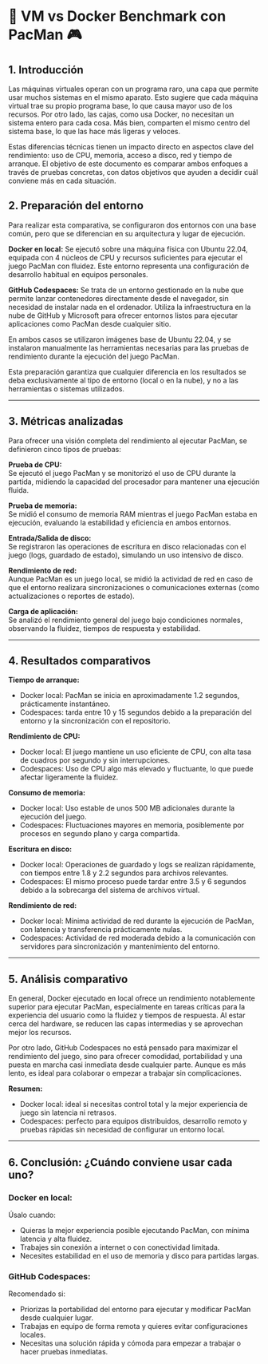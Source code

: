 # 🧪 VM vs Docker Benchmark con PacMan 🎮

## 1. Introducción

Las máquinas virtuales operan con un programa raro, una capa que permite usar muchos sistemas en el mismo aparato. Esto sugiere que cada máquina virtual trae su propio programa base, lo que causa mayor uso de los recursos. Por otro lado, las cajas, como usa Docker, no necesitan un sistema entero para cada cosa. Más bien, comparten el mismo centro del sistema base, lo que las hace más ligeras y veloces.

Estas diferencias técnicas tienen un impacto directo en aspectos clave del rendimiento: uso de CPU, memoria, acceso a disco, red y tiempo de arranque. El objetivo de este documento es comparar ambos enfoques a través de pruebas concretas, con datos objetivos que ayuden a decidir cuál conviene más en cada situación.

## 2. Preparación del entorno

Para realizar esta comparativa, se configuraron dos entornos con una base común, pero que se diferencian en su arquitectura y lugar de ejecución.

**Docker en local:** Se ejecutó sobre una máquina física con Ubuntu 22.04, equipada con 4 núcleos de CPU y recursos suficientes para ejecutar el juego PacMan con fluidez. Este entorno representa una configuración de desarrollo habitual en equipos personales.

**GitHub Codespaces:** Se trata de un entorno gestionado en la nube que permite lanzar contenedores directamente desde el navegador, sin necesidad de instalar nada en el ordenador. Utiliza la infraestructura en la nube de GitHub y Microsoft para ofrecer entornos listos para ejecutar aplicaciones como PacMan desde cualquier sitio.

En ambos casos se utilizaron imágenes base de Ubuntu 22.04, y se instalaron manualmente las herramientas necesarias para las pruebas de rendimiento durante la ejecución del juego PacMan.

Esta preparación garantiza que cualquier diferencia en los resultados se deba exclusivamente al tipo de entorno (local o en la nube), y no a las herramientas o sistemas utilizados.

---

## 3. Métricas analizadas

Para ofrecer una visión completa del rendimiento al ejecutar PacMan, se definieron cinco tipos de pruebas:

**Prueba de CPU:**  
Se ejecutó el juego PacMan y se monitorizó el uso de CPU durante la partida, midiendo la capacidad del procesador para mantener una ejecución fluida.

**Prueba de memoria:**  
Se midió el consumo de memoria RAM mientras el juego PacMan estaba en ejecución, evaluando la estabilidad y eficiencia en ambos entornos.

**Entrada/Salida de disco:**  
Se registraron las operaciones de escritura en disco relacionadas con el juego (logs, guardado de estado), simulando un uso intensivo de disco.

**Rendimiento de red:**  
Aunque PacMan es un juego local, se midió la actividad de red en caso de que el entorno realizara sincronizaciones o comunicaciones externas (como actualizaciones o reportes de estado).

**Carga de aplicación:**  
Se analizó el rendimiento general del juego bajo condiciones normales, observando la fluidez, tiempos de respuesta y estabilidad.

---

## 4. Resultados comparativos

**Tiempo de arranque:**  
- Docker local: PacMan se inicia en aproximadamente 1.2 segundos, prácticamente instantáneo.  
- Codespaces: tarda entre 10 y 15 segundos debido a la preparación del entorno y la sincronización con el repositorio.

**Rendimiento de CPU:**  
- Docker local: El juego mantiene un uso eficiente de CPU, con alta tasa de cuadros por segundo y sin interrupciones.  
- Codespaces: Uso de CPU algo más elevado y fluctuante, lo que puede afectar ligeramente la fluidez.

**Consumo de memoria:**  
- Docker local: Uso estable de unos 500 MB adicionales durante la ejecución del juego.  
- Codespaces: Fluctuaciones mayores en memoria, posiblemente por procesos en segundo plano y carga compartida.

**Escritura en disco:**  
- Docker local: Operaciones de guardado y logs se realizan rápidamente, con tiempos entre 1.8 y 2.2 segundos para archivos relevantes.  
- Codespaces: El mismo proceso puede tardar entre 3.5 y 6 segundos debido a la sobrecarga del sistema de archivos virtual.

**Rendimiento de red:**  
- Docker local: Mínima actividad de red durante la ejecución de PacMan, con latencia y transferencia prácticamente nulas.  
- Codespaces: Actividad de red moderada debido a la comunicación con servidores para sincronización y mantenimiento del entorno.

---

## 5. Análisis comparativo

En general, Docker ejecutado en local ofrece un rendimiento notablemente superior para ejecutar PacMan, especialmente en tareas críticas para la experiencia del usuario como la fluidez y tiempos de respuesta. Al estar cerca del hardware, se reducen las capas intermedias y se aprovechan mejor los recursos.

Por otro lado, GitHub Codespaces no está pensado para maximizar el rendimiento del juego, sino para ofrecer comodidad, portabilidad y una puesta en marcha casi inmediata desde cualquier parte. Aunque es más lento, es ideal para colaborar o empezar a trabajar sin complicaciones.

**Resumen:**  
- Docker local: ideal si necesitas control total y la mejor experiencia de juego sin latencia ni retrasos.  
- Codespaces: perfecto para equipos distribuidos, desarrollo remoto y pruebas rápidas sin necesidad de configurar un entorno local.

---

## 6. Conclusión: ¿Cuándo conviene usar cada uno?

### Docker en local:  
Úsalo cuando:  
- Quieras la mejor experiencia posible ejecutando PacMan, con mínima latencia y alta fluidez.  
- Trabajes sin conexión a internet o con conectividad limitada.  
- Necesites estabilidad en el uso de memoria y disco para partidas largas.

### GitHub Codespaces:  
Recomendado si:  
- Priorizas la portabilidad del entorno para ejecutar y modificar PacMan desde cualquier lugar.  
- Trabajas en equipo de forma remota y quieres evitar configuraciones locales.  
- Necesitas una solución rápida y cómoda para empezar a trabajar o hacer pruebas inmediatas.

